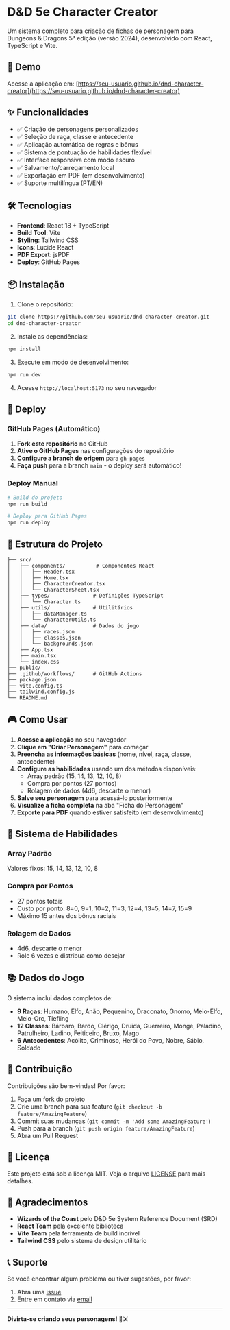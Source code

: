 # D&D 5e Character Creator

Um sistema completo para criação de fichas de personagem para Dungeons & Dragons 5ª edição (versão 2024), desenvolvido com React, TypeScript e Vite.

## 🚀 Demo

Acesse a aplicação em: [https://seu-usuario.github.io/dnd-character-creator](https://seu-usuario.github.io/dnd-character-creator)

## ✨ Funcionalidades

- ✅ Criação de personagens personalizados
- ✅ Seleção de raça, classe e antecedente
- ✅ Aplicação automática de regras e bônus
- ✅ Sistema de pontuação de habilidades flexível
- ✅ Interface responsiva com modo escuro
- ✅ Salvamento/carregamento local
- ✅ Exportação em PDF (em desenvolvimento)
- ✅ Suporte multilíngua (PT/EN)

## 🛠️ Tecnologias

- **Frontend**: React 18 + TypeScript
- **Build Tool**: Vite
- **Styling**: Tailwind CSS
- **Icons**: Lucide React
- **PDF Export**: jsPDF
- **Deploy**: GitHub Pages

## 📦 Instalação

1. Clone o repositório:
```bash
git clone https://github.com/seu-usuario/dnd-character-creator.git
cd dnd-character-creator
```

2. Instale as dependências:
```bash
npm install
```

3. Execute em modo de desenvolvimento:
```bash
npm run dev
```

4. Acesse `http://localhost:5173` no seu navegador

## 🚀 Deploy

### GitHub Pages (Automático)

1. **Fork este repositório** no GitHub
2. **Ative o GitHub Pages** nas configurações do repositório
3. **Configure a branch de origem** para `gh-pages`
4. **Faça push** para a branch `main` - o deploy será automático!

### Deploy Manual

```bash
# Build do projeto
npm run build

# Deploy para GitHub Pages
npm run deploy
```

## 📁 Estrutura do Projeto

```
├── src/
│   ├── components/          # Componentes React
│   │   ├── Header.tsx
│   │   ├── Home.tsx
│   │   ├── CharacterCreator.tsx
│   │   └── CharacterSheet.tsx
│   ├── types/              # Definições TypeScript
│   │   └── Character.ts
│   ├── utils/              # Utilitários
│   │   ├── dataManager.ts
│   │   └── characterUtils.ts
│   ├── data/               # Dados do jogo
│   │   ├── races.json
│   │   ├── classes.json
│   │   └── backgrounds.json
│   ├── App.tsx
│   ├── main.tsx
│   └── index.css
├── public/
├── .github/workflows/      # GitHub Actions
├── package.json
├── vite.config.ts
├── tailwind.config.js
└── README.md
```

## 🎮 Como Usar

1. **Acesse a aplicação** no seu navegador
2. **Clique em "Criar Personagem"** para começar
3. **Preencha as informações básicas** (nome, nível, raça, classe, antecedente)
4. **Configure as habilidades** usando um dos métodos disponíveis:
   - Array padrão (15, 14, 13, 12, 10, 8)
   - Compra por pontos (27 pontos)
   - Rolagem de dados (4d6, descarte o menor)
5. **Salve seu personagem** para acessá-lo posteriormente
6. **Visualize a ficha completa** na aba "Ficha do Personagem"
7. **Exporte para PDF** quando estiver satisfeito (em desenvolvimento)

## 🎯 Sistema de Habilidades

### Array Padrão
Valores fixos: 15, 14, 13, 12, 10, 8

### Compra por Pontos
- 27 pontos totais
- Custo por ponto: 8=0, 9=1, 10=2, 11=3, 12=4, 13=5, 14=7, 15=9
- Máximo 15 antes dos bônus raciais

### Rolagem de Dados
- 4d6, descarte o menor
- Role 6 vezes e distribua como desejar

## 📚 Dados do Jogo

O sistema inclui dados completos de:

- **9 Raças**: Humano, Elfo, Anão, Pequenino, Draconato, Gnomo, Meio-Elfo, Meio-Orc, Tiefling
- **12 Classes**: Bárbaro, Bardo, Clérigo, Druida, Guerreiro, Monge, Paladino, Patrulheiro, Ladino, Feiticeiro, Bruxo, Mago
- **6 Antecedentes**: Acólito, Criminoso, Herói do Povo, Nobre, Sábio, Soldado

## 🤝 Contribuição

Contribuições são bem-vindas! Por favor:

1. Faça um fork do projeto
2. Crie uma branch para sua feature (`git checkout -b feature/AmazingFeature`)
3. Commit suas mudanças (`git commit -m 'Add some AmazingFeature'`)
4. Push para a branch (`git push origin feature/AmazingFeature`)
5. Abra um Pull Request

## 📄 Licença

Este projeto está sob a licença MIT. Veja o arquivo [LICENSE](LICENSE) para mais detalhes.

## 🙏 Agradecimentos

- **Wizards of the Coast** pelo D&D 5e System Reference Document (SRD)
- **React Team** pela excelente biblioteca
- **Vite Team** pela ferramenta de build incrível
- **Tailwind CSS** pelo sistema de design utilitário

## 📞 Suporte

Se você encontrar algum problema ou tiver sugestões, por favor:

1. Abra uma [issue](https://github.com/seu-usuario/dnd-character-creator/issues)
2. Entre em contato via [email](mailto:seu-email@exemplo.com)

---

**Divirta-se criando seus personagens! 🎲⚔️**
